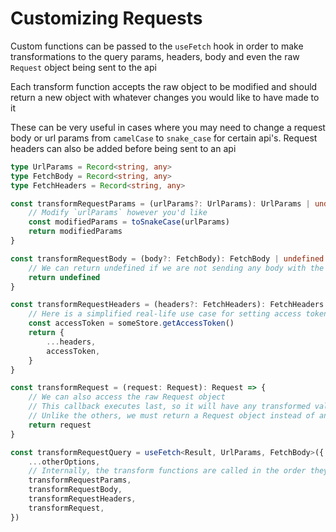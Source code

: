 # Customizing Requests

Custom functions can be passed to the `useFetch` hook in order to make transformations to the query params, headers, body and even the raw `Request` object being sent to the api

Each transform function accepts the raw object to be modified and should return a new object with whatever changes you would like to have made to it

These can be very useful in cases where you may need to change a request body or url params from `camelCase` to `snake_case` for certain api's. Request headers can also be added before being sent to an api

```ts
type UrlParams = Record<string, any>
type FetchBody = Record<string, any>
type FetchHeaders = Record<string, any>

const transformRequestParams = (urlParams?: UrlParams): UrlParams | undefined => {
    // Modify `urlParams` however you'd like
    const modifiedParams = toSnakeCase(urlParams)
    return modifiedParams
}

const transformRequestBody = (body?: FetchBody): FetchBody | undefined => {
    // We can return undefined if we are not sending any body with the reqeust
    return undefined
}

const transformRequestHeaders = (headers?: FetchHeaders): FetchHeaders | undefined => {
    // Here is a simplified real-life use case for setting access tokens in the header
    const accessToken = someStore.getAccessToken()
    return {
        ...headers,
        accessToken,
    }
}

const transformRequest = (request: Request): Request => {
    // We can also access the raw Request object
    // This callback executes last, so it will have any transformed values from the previous callbacks
    // Unlike the others, we must return a Request object instead of an optional undefined
    return request
}

const transformRequestQuery = useFetch<Result, UrlParams, FetchBody>({
    ...otherOptions,
    // Internally, the transform functions are called in the order they are listed here
    transformRequestParams,
    transformRequestBody,
    transformRequestHeaders,
    transformRequest,
})
```
